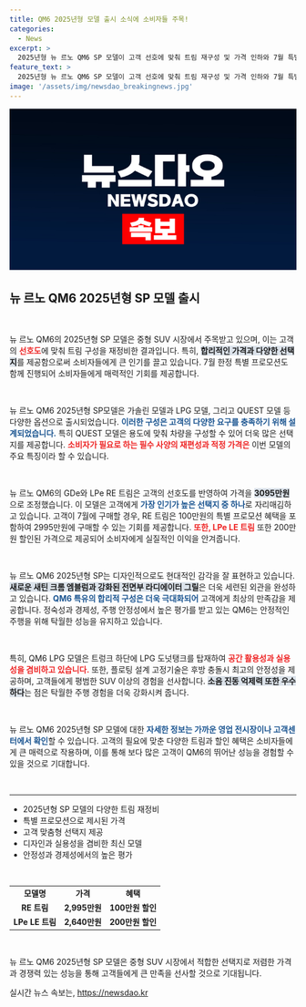 ```yaml
---
title: QM6 2025년형 모델 출시 소식에 소비자들 주목!
categories:
  - News
excerpt: >
  2025년형 뉴 르노 QM6 SP 모델이 고객 선호에 맞춰 트림 재구성 및 가격 인하와 7월 특별 프로모션을 발표했습니다. 정숙성과 경제성을 자랑하며 최신 디자인을 유지하는 QM6, 놓치지 마세요!
feature_text: >
  2025년형 뉴 르노 QM6 SP 모델이 고객 선호에 맞춰 트림 재구성 및 가격 인하와 7월 특별 프로모션을 발표했습니다. 정숙성과 경제성을 자랑하며 최신 디자인을 유지하는 QM6, 놓치지 마세요!
image: '/assets/img/newsdao_breakingnews.jpg'
---
```


<p><img src="/assets/img/newsdao_breakingnews.jpg" alt="bookingtag 속보" /></p>

<h2 data-ke-size="size26">뉴 르노 QM6 2025년형 SP 모델 출시</h2>

<p data-ke-size="size16">&nbsp;</p>

<p>뉴 르노 QM6의 2025년형 SP 모델은 중형 SUV 시장에서 주목받고 있으며, 이는 고객의 <b><span style="color: #ee2323;">선호도</span></b>에 맞춰 트림 구성을 재정비한 결과입니다. 특히, <b><span style="background-color: #21538527;">합리적인 가격과 다양한 선택지</span></b>를 제공함으로써 소비자들에게 큰 인기를 끌고 있습니다. 7월 한정 특별 프로모션도 함께 진행되어 소비자들에게 매력적인 기회를 제공합니다.</p>

<p data-ke-size="size16">&nbsp;</p>

<p>뉴 르노 QM6 2025년형 SP모델은 가솔린 모델과 LPG 모델, 그리고 QUEST 모델 등 다양한 옵션으로 출시되었습니다. <b><span style="color: #1a5490;">이러한 구성은 고객의 다양한 요구를 충족하기 위해 설계되었습니다.</span></b> 특히 QUEST 모델은 용도에 맞춰 차량을 구성할 수 있어 더욱 많은 선택지를 제공합니다. <b><span style="color: #ee2323;">소비자가 필요로 하는 필수 사양의 재편성과 적정 가격은</span></b> 이번 모델의 주요 특징이라 할 수 있습니다.</p>

<p data-ke-size="size16">&nbsp;</p>

<p>뉴 르노 QM6의 GDe와 LPe RE 트림은 고객의 선호도를 반영하여 가격을 <b><span style="background-color: #21538527;">3095만원</span></b>으로 조정했습니다. 이 모델은 고객에게 <b><span style="color: #1a5490;">가장 인기가 높은 선택지 중 하나</span></b>로 자리매김하고 있습니다. 고객이 7월에 구매할 경우, RE 트림은 100만원의 특별 프로모션 혜택을 포함하여 2995만원에 구매할 수 있는 기회를 제공합니다. <b><span style="color: #ee2323;">또한, LPe LE 트림</span></b> 또한 200만원 할인된 가격으로 제공되어 소비자에게 실질적인 이익을 안겨줍니다.</p>

<p data-ke-size="size16">&nbsp;</p>

<p>뉴 르노 QM6 2025년형 SP는 디자인적으로도 현대적인 감각을 잘 표현하고 있습니다. <b><span style="background-color: #21538527;">새로운 새틴 크롬 엠블럼과 강화된 전면부 라디에이터 그릴</span></b>은 더욱 세련된 외관을 완성하고 있습니다. <b><span style="color: #1a5490;">QM6 특유의 합리적 구성은 더욱 극대화되어</span></b> 고객에게 최상의 만족감을 제공합니다. 정숙성과 경제성, 주행 안정성에서 높은 평가를 받고 있는 QM6는 안정적인 주행을 위해 탁월한 성능을 유지하고 있습니다.</p>

<p data-ke-size="size16">&nbsp;</p>

<p>특히, QM6 LPG 모델은 트렁크 하단에 LPG 도넛탱크를 탑재하여 <b><span style="color: #ee2323;">공간 활용성과 실용성을 겸비하고 있습니다.</span></b> 또한, 플로팅 설계 고정기술은 후방 충돌시 최고의 안정성을 제공하며, 고객들에게 평범한 SUV 이상의 경험을 선사합니다. <b><span style="background-color: #21538527;">소음 진동 억제력 또한 우수하다</span></b>는 점은 탁월한 주행 경험을 더욱 강화시켜 줍니다.</p>

<p data-ke-size="size16">&nbsp;</p>

<p>뉴 르노 QM6 2025년형 SP 모델에 대한 <b><span style="color: #1a5490;">자세한 정보는 가까운 영업 전시장이나 고객센터에서 확인</span></b>할 수 있습니다. 고객의 필요에 맞춘 다양한 트림과 할인 혜택은 소비자들에게 큰 매력으로 작용하며, 이를 통해 보다 많은 고객이 QM6의 뛰어난 성능을 경험할 수 있을 것으로 기대합니다. </p>

<p data-ke-size="size16">&nbsp;</p>

<hr/>

<ul>
    <li>2025년형 SP 모델의 다양한 트림 재정비</li>
    <li>특별 프로모션으로 제시된 가격</li>
    <li>고객 맞춤형 선택지 제공</li>
    <li>디자인과 실용성을 겸비한 최신 모델</li>
    <li>안정성과 경제성에서의 높은 평가</li>
</ul>

<p data-ke-size="size16">&nbsp;</p>

<table style="width: 100%; border-collapse: collapse;">
    <tbody>
        <tr>
            <td style="text-align: center; height: 17px;"><b>모델명</b></td>
            <td style="text-align: center; height: 17px;"><b>가격</b></td>
            <td style="text-align: center; height: 17px;"><b>혜택</b></td>
        </tr>
        <tr>
            <td style="text-align: center; height: 17px;"><b>RE 트림</b></td>
            <td style="text-align: center; height: 17px;"><b>2,995만원</b></td>
            <td style="text-align: center; height: 17px;"><b>100만원 할인</b></td>
        </tr>
        <tr>
            <td style="text-align: center; height: 17px;"><b>LPe LE 트림</b></td>
            <td style="text-align: center; height: 17px;"><b>2,640만원</b></td>
            <td style="text-align: center; height: 17px;"><b>200만원 할인</b></td>
        </tr>
    </tbody>
</table>

<p data-ke-size="size16">&nbsp;</p> 

<p>뉴 르노 QM6 2025년형 SP 모델은 중형 SUV 시장에서 적합한 선택지로 저렴한 가격과 경쟁력 있는 성능을 통해 고객들에게 큰 만족을 선사할 것으로 기대됩니다.</p>
실시간 뉴스 속보는, <a href="https://newsdao.kr" rel="dofollow">https://newsdao.kr</a>


